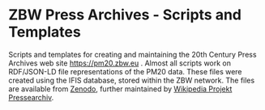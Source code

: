# ZBW Press Archives - Scripts and Templates

Scripts and templates for creating and maintaining the 20th Century Press
Archives web site https://pm20.zbw.eu . Almost all scripts work on RDF/JSON-LD
file representations of the PM20 data. These files were created using the IFIS
database, stored within the ZBW network. The files are available from
[Zenodo](https://doi.org/10.5281/zenodo.11472914), further maintained by
[Wikipedia Projekt
Pressearchiv](https://de.wikipedia.org/wiki/Wikipedia:Projekt_Pressearchiv).

